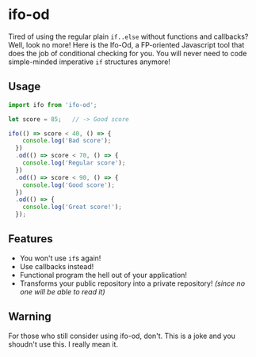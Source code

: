# ifo-od

Tired of using the regular plain `if..else` without functions and callbacks? Well, look no more! Here is the Ifo-Od, a FP-oriented Javascript tool that does the job of conditional checking for you. You will never need to code simple-minded imperative `if` structures anymore!

## Usage

```javascript
import ifo from 'ifo-od';

let score = 85;   // -> Good score

ifo(() => score < 40, () => {
    console.log('Bad score');
  })
  .od(() => score < 70, () => {
    console.log('Regular score');
  })
  .od(() => score < 90, () => {
    console.log('Good score');
  })
  .od(() => {
    console.log('Great score!');
  });
```

## Features

* You won't use `if`s again!
* Use callbacks instead!
* Functional program the hell out of your application!
* Transforms your public repository into a private repository! _(since no one will be able to read it)_

## Warning

For those who still consider using ifo-od, don't. This is a joke and you shoudn't use this. I really mean it.